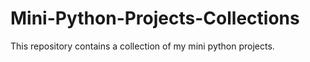 # Mini-Python-Projects-Collections
This repository contains a collection of my mini python projects.
